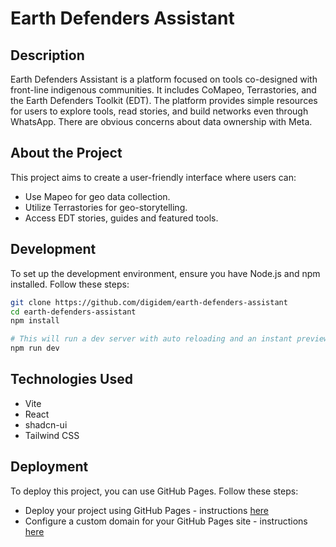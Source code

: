 # Earth Defenders Assistant

## Description

Earth Defenders Assistant is a platform focused on tools co-designed with front-line indigenous communities. It includes CoMapeo, Terrastories, and the Earth Defenders Toolkit (EDT). The platform provides simple resources for users to explore tools, read stories, and build networks even through WhatsApp. There are obvious concerns about data ownership with Meta.

## About the Project

This project aims to create a user-friendly interface where users can:
- Use Mapeo for geo data collection.
- Utilize Terrastories for geo-storytelling.
- Access EDT stories, guides and featured tools.

## Development

To set up the development environment, ensure you have Node.js and npm installed. Follow these steps:

```sh
git clone https://github.com/digidem/earth-defenders-assistant
cd earth-defenders-assistant
npm install

# This will run a dev server with auto reloading and an instant preview.
npm run dev
```

## Technologies Used

- Vite
- React
- shadcn-ui
- Tailwind CSS

## Deployment

To deploy this project, you can use GitHub Pages. Follow these steps:
- Deploy your project using GitHub Pages - instructions [here](https://docs.github.com/en/pages/getting-started-with-github-pages/creating-a-github-pages-site#creating-your-site)
- Configure a custom domain for your GitHub Pages site - instructions [here](https://docs.github.com/en/pages/configuring-a-custom-domain-for-your-github-pages-site)